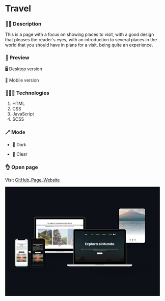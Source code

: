 # Travel

### ✍🏻 Description

This is a page with a focus on showing places to visit, with a good design that pleases the reader's eyes, with an introduction to several places in the world that you should have in plans for a visit, being quite an experience.

### 🎨 Preview

🖥 Desktop version

📱 Mobile version

### 👩🏻‍💻 Technologies

1. HTML
2. CSS
3. JavaScript
4. SCSS

### 🪄 Mode

- 🔳 Dark

- 🔲 Clear

### 👌 Open page

Visit [GitHub_Page_Website](https://cristhiancm.github.io/Travel/#destination)

![Image text](https://github.com/CristhianCM/Travel/blob/main/assets/Travel_Finish.png)

